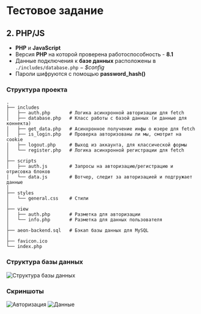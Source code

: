 # Тестовое задание

## 2. PHP/JS

- **PHP** и **JavaScript**
- Версия **PHP** на которой проверена работоспособность - **8.1**
- Данные подключения к **базе данных** расположены в ``./includes/database.php`` − _$config_
- Пароли шифруются с помощью **password_hash()**


### Структура проекта
```
.
├── includes
│   ├── auth.php       # Логика асинхронной авторизации для fetch
│   ├── database.php   # Класс работы с базой данных (и данные для коннекта)
│   ├── get_data.php   # Асинхронное получение инфы о юзере для fetch
│   ├── is_login.php   # Проверка авторизованы ли мы, смотрит на cookie
│   ├── logout.php     # Выход из аккаунта, для классической формы
│   └── register.php   # Логика асинхронной регистрации для fetch
│  
├── scripts
│   ├── auth.js        # Запросы на авторизацию/регистрацию и отрисовка блоков
│   └── data.js        # Вотчер, следит за авторизацией и подгружает данные
│  
├── styles
│   └── general.css    # Стили
│  
├── view
│   ├── auth.php       # Разметка для авторизации
│   └── info.php       # Разметка для данных пользователя
│ 
├── aeon-backend.sql   # Бэкап базы данных для MySQL
│ 
├── favicon.ico
└── index.php
```

### Структура базы данных

![Структура базы данных](https://i.ibb.co/NnfFwyr/database.jpg)


### Скриншоты

![Авторизация](https://i.ibb.co/Y2j91kt/1.jpg)
![Данные](https://i.ibb.co/C923JPH/2.jpg)